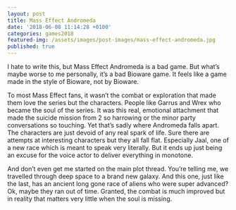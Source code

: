 ```yaml
---
layout: post
title: Mass Effect Andromeda
date: '2018-06-08 11:14:28 +0100'
categories: games2018
featured-img: /assets/images/post-images/mass-effect-andromeda.jpg
published: true
---
```


I hate to write this, but Mass Effect Andromeda is a bad game. But what’s maybe worse to me personally, it’s a bad Bioware game. It feels like a game made in the style of Bioware, not by Bioware.

To most Mass Effect fans, it wasn’t the combat or exploration that made them love the series but the characters. People like Garrus and Wrex who became the soul of the series. It was this real, emotional attachment that made the suicide mission from 2 so harrowing or the minor party conversations so touching.
Yet that’s sadly where Andromeda falls apart. The characters are just devoid of any real spark of life. Sure there are attempts at interesting characters but they all fall flat. Especially Jaal, one of a new race which is meant to speak very literally. But it ends up just being an excuse for the voice actor to deliver everything in monotone.

And don’t even get me started on the main plot thread. You’re telling me, we travelled through deep space to a brand new galaxy. And this one, just like the last, has an ancient long gone race of aliens who were super advanced? Ok, maybe they ran out of time.
Granted, the combat is much improved but in reality that matters very little when the soul is missing.
